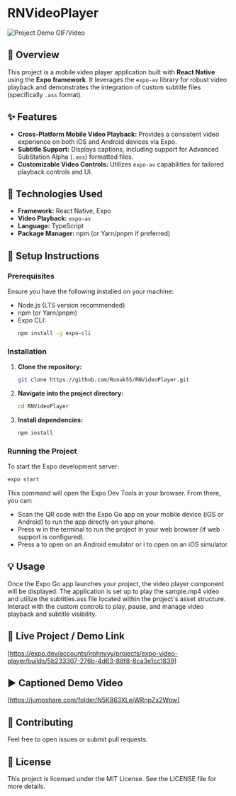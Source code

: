 # RNVideoPlayer

![Project Demo GIF/Video](https://jumpshare.com/share/ui51Zp7cRrIa6BzLi168)

## 🌟 Overview

This project is a mobile video player application built with **React Native** using the **Expo framework**. It leverages the `expo-av` library for robust video playback and demonstrates the integration of custom subtitle files (specifically `.ass` format).

## ✨ Features

-   **Cross-Platform Mobile Video Playback:** Provides a consistent video experience on both iOS and Android devices via Expo.
-   **Subtitle Support:** Displays captions, including support for Advanced SubStation Alpha (`.ass`) formatted files.
-   **Customizable Video Controls:** Utilizes `expo-av` capabilities for tailored playback controls and UI.

## 🚀 Technologies Used

-   **Framework:** React Native, Expo
-   **Video Playback:** `expo-av`
-   **Language:** TypeScript
-   **Package Manager:** npm (or Yarn/pnpm if preferred)

## 🔧 Setup Instructions

### Prerequisites

Ensure you have the following installed on your machine:

-   Node.js (LTS version recommended)
-   npm (or Yarn/pnpm)
-   Expo CLI:
    ```bash
    npm install -g expo-cli
    ```

### Installation

1.  **Clone the repository:**
    ```bash
    git clone https://github.com/Ronak55/RNVideoPlayer.git
    ```

2.  **Navigate into the project directory:**
    ```bash
    cd RNVideoPlayer
    ```

3.  **Install dependencies:**
    ```bash
    npm install
    ```

### Running the Project

To start the Expo development server:

```bash
expo start
```
This command will open the Expo Dev Tools in your browser. From there, you can:

- Scan the QR code with the Expo Go app on your mobile device (iOS or Android) to run the app directly on your phone.
- Press w in the terminal to run the project in your web browser (if web support is configured).
- Press a to open on an Android emulator or i to open on an iOS simulator.

## 💡 Usage

Once the Expo Go app launches your project, the video player component will be displayed. The application is set up to play the sample.mp4 video and utilize the subtitles.ass file located within the project's asset structure. Interact with the custom controls to play, pause, and manage video playback and subtitle visibility.

## 🔗 Live Project / Demo Link  
[https://expo.dev/accounts/irohnyyy/projects/expo-video-player/builds/5b233307-276b-4d63-88f8-8ca3e1cc1839]

## ▶️ Captioned Demo Video  
[https://jumpshare.com/folder/N5K863XLejWRnpZx2Wpw]

## 🤝 Contributing  
Feel free to open issues or submit pull requests.

## 📄 License  
This project is licensed under the MIT License. See the LICENSE file for more details.
